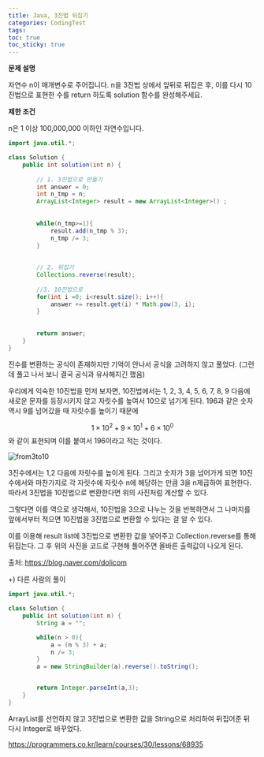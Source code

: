 ```yaml
---
title: Java, 3진법 뒤집기
categories: CodingTest
tags: 
toc: true
toc_sticky: true
---
```


**문제 설명**  

자연수 n이 매개변수로 주어집니다. 
n을 3진법 상에서 앞뒤로 뒤집은 후, 이를 다시 10진법으로 표현한 수를 return 하도록 solution 함수를 완성해주세요.

**제한 조건**

n은 1 이상 100,000,000 이하인 자연수입니다.


```java
import java.util.*;

class Solution {
    public int solution(int n) {
        
        // 1. 3진법으로 만들기
        int answer = 0;
        int n_tmp = n;
        ArrayList<Integer> result = new ArrayList<Integer>() ;
        
        
        while(n_tmp>=1){
            result.add(n_tmp % 3);
            n_tmp /= 3;
        }
        
        
        // 2. 뒤집기        
        Collections.reverse(result);        
        
        //3. 10진법으로
        for(int i =0; i<result.size(); i++){
            answer += result.get(i) * Math.pow(3, i);
        }
        
        
        return answer;
    }
}
```

진수를 변환하는 공식이 존재하지만 기억이 안나서  공식을 고려하지 않고 풀었다. (그런데 풀고 나서 보니 결국 공식과 유사해지긴 했음)

우리에게 익숙한 10진법을 먼저 보자면, 10진법에서는 1, 2, 3, 4, 5, 6, 7, 8, 9 다음에 새로운 문자를 등장시키지 않고 자릿수를 높여서 10으로 넘기게 된다. 196과 같은 숫자 역시 9를 넘어갔을 때 자릿수를 높이기 때문에

$$1\times10^2 + 9\times10^1 + 6\times10^0 $$ 
와 같이 표현되며 이를 붙여서 196이라고 적는 것이다. 

![from3to10](https://user-images.githubusercontent.com/96677719/149898634-5a8a0b96-d201-482d-be13-40cd3537ae59.png)


3진수에서는 1,2 다음에 자릿수를 높이게 된다. 그리고 숫자가 3을 넘어가게 되면 10진수에서와 마찬가지로 각 자릿수에 자릿수 n에 해당하는 만큼 3을 n제곱하여 표현한다. 따라서 3진법을 10진법으로 변환한다면 위의 사진처럼 계산할 수 있다. 

그렇다면 이를 역으로 생각해서, 10진법을 3으로 나누는 것을 반복하면서 그 나머지를 앞에서부터 적으면 10진법을 3진법으로 변환할 수 있다는 걸 알 수 있다. 

이를 이용해 result list에 3진법으로 변환한 값을 넣어주고 Collection.reverse를 통해 뒤집는다. 그 후 위의 사진을 코드로 구현해 풀어주면 올바른 출력값이 나오게 된다. 

출처: https://blog.naver.com/dolicom

+) 다른 사람의 풀이
```java
import java.util.*;

class Solution {
    public int solution(int n) {
        String a = "";

        while(n > 0){
            a = (n % 3) + a;
            n /= 3;
        }
        a = new StringBuilder(a).reverse().toString();


        return Integer.parseInt(a,3);
    }
}
```
ArrayList를 선언하지 않고 3진법으로 변환한 값을 String으로 처리하여 뒤집어준 뒤 다시 Integer로 바꾸었다. 


https://programmers.co.kr/learn/courses/30/lessons/68935
